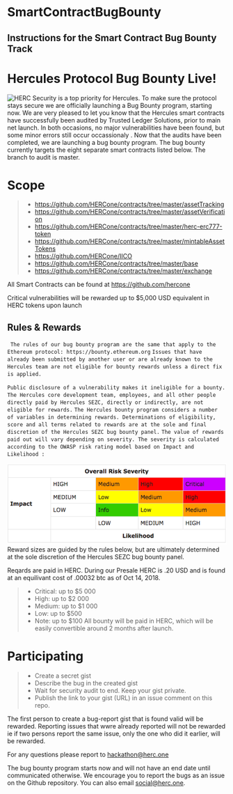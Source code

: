 # SmartContractBugBounty
 ## Instructions for the Smart Contract Bug Bounty Track 

# Hercules Protocol Bug Bounty Live!
![HERC](https://github.com/anthemgold/brand-assets/herclogo.png)
Security is a top priority for Hercules. To make sure the protocol stays secure we are officially launching a Bug Bounty program, starting now.
We are very pleased to let you know that the Hercules smart contracts have successfully been audited by Trusted Ledger Solutions, prior to main net launch. In both occasions, no major vulnerabilities have been found, but some minor errors still occur occassionaly .
Now that the audits have been completed, we are launching a bug bounty program. The bug bounty currently targets the eight separate smart contracts listed below. The branch to audit is master.

# Scope 
> - https://github.com/HERCone/contracts/tree/master/assetTracking
> - https://github.com/HERCone/contracts/tree/master/assetVerification
> - https://github.com/HERCone/contracts/tree/master/herc-erc777-token
> - https://github.com/HERCone/contracts/tree/master/mintableAssetTokens
> - https://github.com/HERCone/IICO
> - https://github.com/HERCone/contracts/tree/master/base
> - https://github.com/HERCone/contracts/tree/master/exchange

All Smart Contracts can be found at https://github.com/hercone

Critical vulnerabilities will be rewarded up to $5,000 USD equivalent in HERC tokens upon launch

## Rules & Rewards
` The rules of our bug bounty program are the same that apply to the Ethereum protocol: https://bounty.ethereum.org`
`Issues that have already been submitted by another user or are already known to the Hercules team are not eligible for bounty rewards unless a direct fix is applied.`

`Public disclosure of a vulnerability makes it ineligible for a bounty.`
`The Hercules core development team, employees, and all other people directly paid by Hercules SEZC, directly or indirectly, are not eligible for rewards.`
`The Hercules bounty program considers a number of variables in determining rewards. Determinations of eligibility, score and all terms related to rewards are at the sole and final discretion of the Hercules SEZC bug bounty panel.`
`The value of rewards paid out will vary depending on severity. The severity is calculated according to the OWASP risk rating model based on Impact and Likelihood :`

![ASTP](https://github.com/herchackathon/SmartContractBugBounty/blob/master/astp_risk_rating.png)
Reward sizes are guided by the rules below, but are ultimately determined at the sole discretion of the Hercules SEZC bug bounty panel.

Reqards are paid in HERC. During our Presale HERC is .20 USD and is found at an equilivant cost of .00032 btc as of Oct 14, 2018. 
> - Critical: up to $5 000
> - High: up to $2 000
> - Medium: up to $1 000
> - Low: up to $500
> - Note: up to $100
All bounty will be paid in HERC, which will be easily convertible around 2 months after launch. 

# Participating 
> - Create a secret gist
> - Describe the bug in the created gist
> - Wait for security audit to end. Keep your gist private. 
> - Publish the link to your gist (URL) in an issue comment on this repo. 

The first person to create a bug-report gist that is found valid will be rewarded. Reporting issues that wwre already reported will not be rewarded ie if two persons report the same issue, only the one who did it earlier, will be rewarded. 

For any questions please report to hackathon@herc.one

The bug bounty program starts now and will not have an end date until communicated otherwise. We encourage you to report the bugs as an issue on the Github repository. You can also email social@herc.one. 
